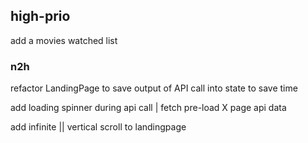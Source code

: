 ## high-prio

add a movies watched list

### n2h

refactor LandingPage to save output of API call into state to save time

add loading spinner during api call | fetch pre-load X page api data

add infinite || vertical scroll to landingpage
